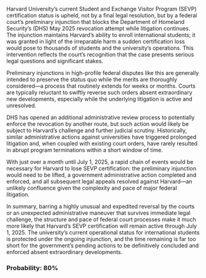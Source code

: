 Harvard University’s current Student and Exchange Visitor Program (SEVP) certification status is upheld, not by a final legal resolution, but by a federal court’s preliminary injunction that blocks the Department of Homeland Security’s (DHS) May 2025 revocation attempt while litigation continues. The injunction maintains Harvard’s ability to enroll international students; it was granted in light of the irreparable harm a sudden certification loss would pose to thousands of students and the university’s operations. This intervention reflects the court’s recognition that the case presents serious legal questions and significant stakes.

Preliminary injunctions in high-profile federal disputes like this are generally intended to preserve the status quo while the merits are thoroughly considered—a process that routinely extends for weeks or months. Courts are typically reluctant to swiftly reverse such orders absent extraordinary new developments, especially while the underlying litigation is active and unresolved.

DHS has opened an additional administrative review process to potentially enforce the revocation by another route, but such action would likely be subject to Harvard’s challenge and further judicial scrutiny. Historically, similar administrative actions against universities have triggered prolonged litigation and, when coupled with existing court orders, have rarely resulted in abrupt program terminations within a short window of time.

With just over a month until July 1, 2025, a rapid chain of events would be necessary for Harvard to lose SEVP certification: the preliminary injunction would need to be lifted, a government administrative action completed and enforced, and all subsequent legal appeals resolved against Harvard—an unlikely confluence given the complexity and pace of major federal litigation.

In summary, barring a highly unusual and expedited reversal by the courts or an unexpected administrative maneuver that survives immediate legal challenge, the structure and pace of federal court processes make it much more likely that Harvard’s SEVP certification will remain active through July 1, 2025. The university’s current operational status for international students is protected under the ongoing injunction, and the time remaining is far too short for the government’s pending actions to be definitively concluded and enforced absent extraordinary developments.

### Probability: 80%